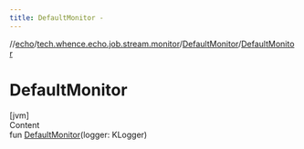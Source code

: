 ```yaml
---
title: DefaultMonitor -
---
```

//[echo](../../index.md)/[tech.whence.echo.job.stream.monitor](../index.md)/[DefaultMonitor](index.md)/[DefaultMonitor](-default-monitor.md)



# DefaultMonitor  
[jvm]  
Content  
fun [DefaultMonitor](-default-monitor.md)(logger: KLogger)  



